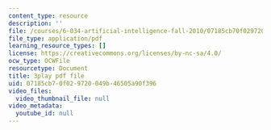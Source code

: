 ```yaml
---
content_type: resource
description: ''
file: /courses/6-034-artificial-intelligence-fall-2010/07185cb70f029720049b46505a90f396_EC6bf8JCpDQ.pdf
file_type: application/pdf
learning_resource_types: []
license: https://creativecommons.org/licenses/by-nc-sa/4.0/
ocw_type: OCWFile
resourcetype: Document
title: 3play pdf file
uid: 07185cb7-0f02-9720-049b-46505a90f396
video_files:
  video_thumbnail_file: null
video_metadata:
  youtube_id: null
---
```

